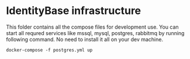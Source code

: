 # IdentityBase infrastructure

This folder contains all the compose files for development use.
You can start all requred services like mssql, mysql, postgres, rabbitmq by running following command.
No need to install it all on your dev machine.

    docker-compose -f postgres.yml up